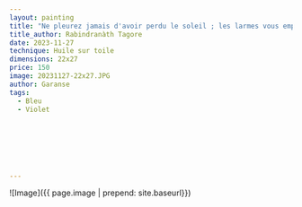 ```yaml
---
layout: painting
title: "Ne pleurez jamais d'avoir perdu le soleil ; les larmes vous empêcheraient de voir les étoiles." 
title_author: Rabindranàth Tagore     
date: 2023-11-27
technique: Huile sur toile
dimensions: 22x27
price: 150
image: 20231127-22x27.JPG
author: Garanse
tags:
  - Bleu
  - Violet
  
  
  
 
  
  
  
---
```

![Image]({{ page.image | prepend: site.baseurl}})

